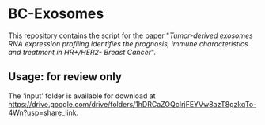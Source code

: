 # BC-Exosomes

This repository contains the script for the paper "*Tumor-derived exosomes RNA expression profiling identifies the prognosis, immune characteristics and treatment in HR+/HER2- Breast Cancer*".
## Usage: for review only
The 'input' folder is available for download at https://drive.google.com/drive/folders/1hDRCaZOQcIrjFEYVw8azT8gzkqTo-4Wn?usp=share_link.
